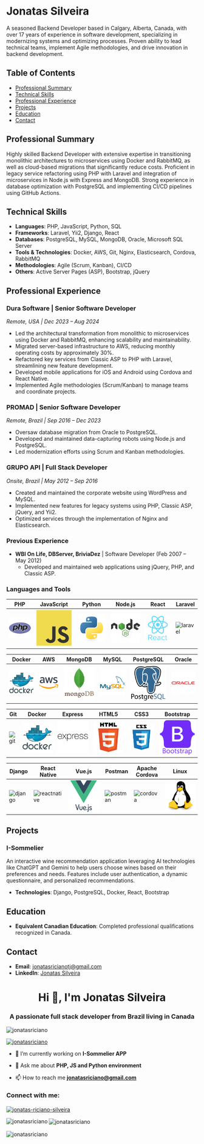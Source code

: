 # Jonatas Silveira

A seasoned Backend Developer based in Calgary, Alberta, Canada, with over 17 years of experience in software development, specializing in modernizing systems and optimizing processes. Proven ability to lead technical teams, implement Agile methodologies, and drive innovation in backend development.

## Table of Contents

- [Professional Summary](#professional-summary)
- [Technical Skills](#technical-skills)
- [Professional Experience](#professional-experience)
- [Projects](#projects)
- [Education](#education)
- [Contact](#contact)

## Professional Summary

Highly skilled Backend Developer with extensive expertise in transitioning monolithic architectures to microservices using Docker and RabbitMQ, as well as cloud-based migrations that significantly reduce costs. Proficient in legacy service refactoring using PHP with Laravel and integration of microservices in Node.js with Express and MongoDB. Strong experience in database optimization with PostgreSQL and implementing CI/CD pipelines using GitHub Actions.

## Technical Skills

- **Languages**: PHP, JavaScript, Python, SQL
- **Frameworks**: Laravel, Yii2, Django, React
- **Databases**: PostgreSQL, MySQL, MongoDB, Oracle, Microsoft SQL Server
- **Tools & Technologies**: Docker, AWS, Git, Nginx, Elasticsearch, Cordova, RabbitMQ
- **Methodologies**: Agile (Scrum, Kanban), CI/CD
- **Others**: Active Server Pages (ASP), Bootstrap, jQuery

## Professional Experience

### Dura Software | Senior Software Developer
*Remote, USA | Dec 2023 – Aug 2024*

- Led the architectural transformation from monolithic to microservices using Docker and RabbitMQ, enhancing scalability and maintainability.
- Migrated server-based infrastructure to AWS, reducing monthly operating costs by approximately 30%.
- Refactored key services from Classic ASP to PHP with Laravel, streamlining new feature development.
- Developed mobile applications for iOS and Android using Cordova and React Native.
- Implemented Agile methodologies (Scrum/Kanban) to manage teams and coordinate projects.

### PROMAD | Senior Software Developer
*Remote, Brazil | Sep 2016 – Dec 2023*

- Oversaw database migration from Oracle to PostgreSQL.
- Developed and maintained data-capturing robots using Node.js and PostgreSQL.
- Led modernization efforts using Scrum and Kanban methodologies.

### GRUPO API | Full Stack Developer
*Onsite, Brazil | May 2012 – Sep 2016*

- Created and maintained the corporate website using WordPress and MySQL.
- Implemented new features for legacy systems using PHP, Classic ASP, jQuery, and Yii2.
- Optimized services through the implementation of Nginx and Elasticsearch.

### Previous Experience
- **WBI On Life, DBServer, BriviaDez** | Software Developer (Feb 2007 – May 2012)
  - Developed and maintained web applications using jQuery, PHP, and Classic ASP.


### Languages and Tools


| PHP | JavaScript | Python | Node.js | React | Laravel |
| --- | --- | --- | --- | --- | --- |
| ![php](https://raw.githubusercontent.com/devicons/devicon/master/icons/php/php-original.svg) | ![javascript](https://raw.githubusercontent.com/devicons/devicon/master/icons/javascript/javascript-original.svg) | ![python](https://raw.githubusercontent.com/devicons/devicon/master/icons/python/python-original.svg) | ![nodejs](https://raw.githubusercontent.com/devicons/devicon/master/icons/nodejs/nodejs-original-wordmark.svg) | ![react](https://raw.githubusercontent.com/devicons/devicon/master/icons/react/react-original-wordmark.svg) | ![laravel](https://laravel.com/img/logomark.min.svg) |

| Docker | AWS | MongoDB | MySQL | PostgreSQL | Oracle |
| --- | --- | --- | --- | --- | --- |
| ![docker](https://raw.githubusercontent.com/devicons/devicon/master/icons/docker/docker-original-wordmark.svg) | ![aws](https://raw.githubusercontent.com/devicons/devicon/master/icons/amazonwebservices/amazonwebservices-original-wordmark.svg) | ![mongodb](https://raw.githubusercontent.com/devicons/devicon/master/icons/mongodb/mongodb-original-wordmark.svg) | ![mysql](https://raw.githubusercontent.com/devicons/devicon/master/icons/mysql/mysql-original-wordmark.svg) | ![postgresql](https://raw.githubusercontent.com/devicons/devicon/master/icons/postgresql/postgresql-original-wordmark.svg) | ![oracle](https://raw.githubusercontent.com/devicons/devicon/master/icons/oracle/oracle-original.svg) |

| Git | Docker | Express | HTML5 | CSS3 | Bootstrap |
| --- | --- | --- | --- | --- | --- |
| ![git](https://www.vectorlogo.zone/logos/git-scm/git-scm-icon.svg) | ![docker](https://raw.githubusercontent.com/devicons/devicon/master/icons/docker/docker-original-wordmark.svg) | ![express](https://raw.githubusercontent.com/devicons/devicon/master/icons/express/express-original-wordmark.svg) | ![html5](https://raw.githubusercontent.com/devicons/devicon/master/icons/html5/html5-original-wordmark.svg) | ![css3](https://raw.githubusercontent.com/devicons/devicon/master/icons/css3/css3-original-wordmark.svg) | ![bootstrap](https://raw.githubusercontent.com/devicons/devicon/master/icons/bootstrap/bootstrap-plain-wordmark.svg) |

| Django | React Native | Vue.js | Postman | Apache Cordova | Linux |
| --- | --- | --- | --- | --- | --- |
| ![django](https://static.djangoproject.com/img/logo-django.42234b631760.svg) | ![reactnative](https://reactnative.dev/img/header_logo.svg) | ![vuejs](https://raw.githubusercontent.com/devicons/devicon/master/icons/vuejs/vuejs-original-wordmark.svg) | ![postman](https://www.vectorlogo.zone/logos/getpostman/getpostman-icon.svg) | ![cordova](https://www.vectorlogo.zone/logos/apache_cordova/apache_cordova-icon.svg) | ![linux](https://raw.githubusercontent.com/devicons/devicon/master/icons/linux/linux-original.svg) |

## Projects

### I-Sommelier

An interactive wine recommendation application leveraging AI technologies like ChatGPT and Gemini to help users choose wines based on their preferences and needs. Features include user authentication, a dynamic questionnaire, and personalized recommendations.

- **Technologies**: Django, PostgreSQL, Docker, React, Bootstrap

## Education

- **Equivalent Canadian Education**: Completed professional qualifications recognized in Canada.

## Contact

- **Email**: [jonatasricianotj@gmail.com](mailto:jonatasricianotj@gmail.com)
- **LinkedIn**: [Jonatas Silveira](https://www.linkedin.com/in/jonatas-riciano-silveira)






<h1 align="center">Hi 👋, I'm Jonatas Silveira</h1>
<h3 align="center">A passionate full stack developer from Brazil living in Canada</h3>

<p align="left"> <img src="https://komarev.com/ghpvc/?username=jonatasriciano&label=Profile%20views&color=0e75b6&style=flat" alt="jonatasriciano" /> </p>

<p align="left"> <a href="https://github.com/ryo-ma/github-profile-trophy"><img src="https://github-profile-trophy.vercel.app/?username=jonatasriciano" alt="jonatasriciano" /></a> </p>

- 🔭 I’m currently working on **I-Sommelier APP**

- 💬 Ask me about **PHP, JS and Python environment**

- 📫 How to reach me **jonatasriciano@gmail.com**

<h3 align="left">Connect with me:</h3>
<p align="left">
<a href="https://linkedin.com/in/jonatas-riciano-silveira" target="blank"><img align="center" src="https://raw.githubusercontent.com/rahuldkjain/github-profile-readme-generator/master/src/images/icons/Social/linked-in-alt.svg" alt="jonatas-riciano-silveira" height="30" width="40" /></a>
</p>



<p><img align="left" src="https://github-readme-stats.vercel.app/api/top-langs?username=jonatasriciano&show_icons=true&locale=en&layout=compact" alt="jonatasriciano" /></p>

<p>&nbsp;<img align="center" src="https://github-readme-stats.vercel.app/api?username=jonatasriciano&show_icons=true&locale=en" alt="jonatasriciano" /></p>

<p><img align="center" src="https://github-readme-streak-stats.herokuapp.com/?user=jonatasriciano&" alt="jonatasriciano" /></p>

